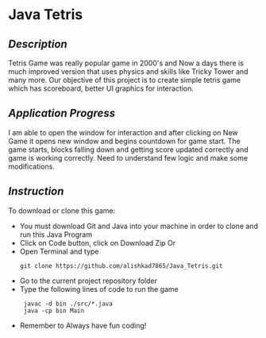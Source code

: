 ﻿# Java Tetris
## *Description*
Tetris Game was really popular game in 2000's and Now a days there is much improved version that uses physics and skills like Tricky Tower and many more. Our objective of this project is to create simple tetris game which has scoreboard, better UI graphics for interaction. 

## *Application Progress*
I am able to open the window for interaction and after clicking on New Game it opens new window and begins countdown for game start. The game starts, blocks falling down and getting score updated correctly and game is working correctly. Need to understand few logic and make some modifications.

## *Instruction*
To download or clone this game:
- You must download Git and Java into your machine in order to clone and run this Java Program
- Click on Code button, click on Download Zip
 Or
- Open Terminal and type 
    ```
    git clone https://github.com/alishkad7865/Java_Tetris.git 
    ```
- Go to the current project repository folder 
- Type the following lines of code to run the game 
    ``` 
     javac -d bin ./src/*.java
     java -cp bin Main
    ``` 
- Remember to Always have fun coding! 
